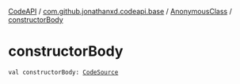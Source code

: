 [CodeAPI](../../index.md) / [com.github.jonathanxd.codeapi.base](../index.md) / [AnonymousClass](index.md) / [constructorBody](.)

# constructorBody

`val constructorBody: `[`CodeSource`](../../com.github.jonathanxd.codeapi/-code-source/index.md)